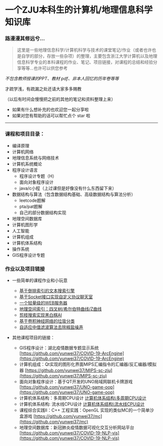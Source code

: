 # 一个ZJU本科生的计算机/地理信息科学知识库

### 路漫漫其修远兮...

> 这里是一些地理信息科学/计算机科学与技术的课堂笔记/作业（或者也许也是自学的部分，存放一些杂项）的整理，主要包含浙江大学计算机以及地理信息科学专业的本科课程的作业、笔记、项目链接，对课程的总结和经验分享等等...也许可以供您参考

*不包含教师授课的PPT、教材 pdf、非本人回忆的历年卷等等*

才疏学浅，有疏漏之处还请大家多多赐教

（以后有时间会慢慢把之前的其他的笔记和资料整理上来）

- 如果有什么想补充的也欢迎您一起分享啦
- 如果对您有帮助的话可以帮忙点个 star 啦

-----------------------

### 课程和项目目录：


- 编译原理
- 计算机网络
- 地理信息系统与网络技术
- 计算机系统概论
- 程序设计语言
  - 程序设计专题（H）
  - 面向对象程序设计
  - java/c小程（上过课但是好像没有什么东西留下来）
- 数据结构与算法（包含数据结构基础、高级数据结构与算法分析）
  - leetcode题解
  - pta/pat题解
  - 自己的部分数据结构实现
- 地理空间数据库
- 计算机图形学
- 人工智能
- 计算机组成
- 计算机体系结构
- 操作系统
- GIS程序设计专题
    
### 作业以及项目链接

- 一些简单的课程作业和小玩意
    - [基于倒排索引的文本搜索引擎](数据结构与算法/search_engine)
    - [基于Socket接口实现自定义协议聊天室](计算机网络/socketChat)
    - [一个轻量级的WEB服务器](计算机网络/webServer)
    - [地理空间索引：四叉树/希尔伯特曲线/Z曲线](地理空间数据库/Geometry)
    - [剪枝搜索实现黑白棋AI](人工智能/AI_Reversi)
    - [基于卷积神经网络的垃圾分类](人工智能/garbage-classification)
    - [自适应中值滤波算法去除椒盐噪声](人工智能/image-restoration)

- 其他课程项目的链接：
  - GIS程序设计：湖北疫情数据专题显示系统 [https://github.com/yunwei37/COVID-19-ArcEngine](https://github.com/yunwei37/COVID-19-ArcEngine)
  - 计算机组成：Qt实现的图形化界面MIPS汇编指令的汇编器/反汇编器/模拟器 [https://github.com/yunwei37/MIPS-sc-zju](https://github.com/yunwei37/MIPS-sc-zju)
  - 面向对象程序设计：基于QT开发的UNO局域网联机卡牌游戏 [https://github.com/yunwei37/UNO-game-oop](https://github.com/yunwei37/UNO-game-oop)
  - 计算机体系结构：多周期CPU设计 [计算机体系结构\多周期CPU设计](计算机体系结构/多周期CPU设计)
  - 计算机体系结构: 流水线CPU设计 [计算机体系结构\流水线CPU设计](计算机体系结构/流水线CPU设计)
  - 课程综合实践Ⅱ：C++ 工程实践：OpenGL 实现的类似MC的一个简单沙盒游戏 [https://github.com/yunwei37/mc](https://github.com/yunwei37/mc)
  - 地理空间数据库：新冠肺炎疫情数据可视化交互分析网站平台 [https://github.com/yunwei37/COVID-19-NLP-vis](https://github.com/yunwei37/COVID-19-NLP-vis)
